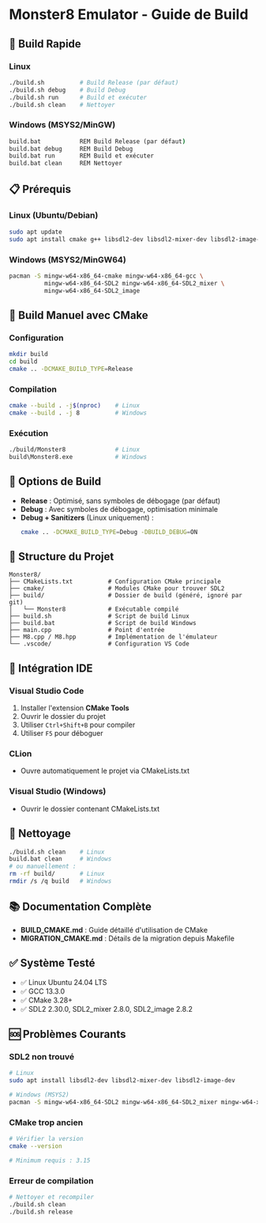 # Monster8 Emulator - Guide de Build

## 🚀 Build Rapide

### Linux
```bash
./build.sh          # Build Release (par défaut)
./build.sh debug    # Build Debug
./build.sh run      # Build et exécuter
./build.sh clean    # Nettoyer
```

### Windows (MSYS2/MinGW)
```cmd
build.bat           REM Build Release (par défaut)
build.bat debug     REM Build Debug
build.bat run       REM Build et exécuter
build.bat clean     REM Nettoyer
```

## 📋 Prérequis

### Linux (Ubuntu/Debian)
```bash
sudo apt update
sudo apt install cmake g++ libsdl2-dev libsdl2-mixer-dev libsdl2-image-dev
```

### Windows (MSYS2/MinGW64)
```bash
pacman -S mingw-w64-x86_64-cmake mingw-w64-x86_64-gcc \
          mingw-w64-x86_64-SDL2 mingw-w64-x86_64-SDL2_mixer \
          mingw-w64-x86_64-SDL2_image
```

## 🔧 Build Manuel avec CMake

### Configuration
```bash
mkdir build
cd build
cmake .. -DCMAKE_BUILD_TYPE=Release
```

### Compilation
```bash
cmake --build . -j$(nproc)    # Linux
cmake --build . -j 8          # Windows
```

### Exécution
```bash
./build/Monster8              # Linux
build\Monster8.exe            # Windows
```

## 🎯 Options de Build

- **Release** : Optimisé, sans symboles de débogage (par défaut)
- **Debug** : Avec symboles de débogage, optimisation minimale
- **Debug + Sanitizers** (Linux uniquement) :
  ```bash
  cmake .. -DCMAKE_BUILD_TYPE=Debug -DBUILD_DEBUG=ON
  ```

## 📁 Structure du Projet

```
Monster8/
├── CMakeLists.txt          # Configuration CMake principale
├── cmake/                  # Modules CMake pour trouver SDL2
├── build/                  # Dossier de build (généré, ignoré par git)
│   └── Monster8            # Exécutable compilé
├── build.sh                # Script de build Linux
├── build.bat               # Script de build Windows
├── main.cpp                # Point d'entrée
├── M8.cpp / M8.hpp         # Implémentation de l'émulateur
└── .vscode/                # Configuration VS Code
```

## 🔨 Intégration IDE

### Visual Studio Code
1. Installer l'extension **CMake Tools**
2. Ouvrir le dossier du projet
3. Utiliser `Ctrl+Shift+B` pour compiler
4. Utiliser `F5` pour déboguer

### CLion
- Ouvre automatiquement le projet via CMakeLists.txt

### Visual Studio (Windows)
- Ouvrir le dossier contenant CMakeLists.txt

## 🧹 Nettoyage

```bash
./build.sh clean    # Linux
build.bat clean     # Windows
# ou manuellement :
rm -rf build/       # Linux
rmdir /s /q build   # Windows
```

## 📚 Documentation Complète

- **BUILD_CMAKE.md** : Guide détaillé d'utilisation de CMake
- **MIGRATION_CMAKE.md** : Détails de la migration depuis Makefile

## ✅ Système Testé

- ✅ Linux Ubuntu 24.04 LTS
- ✅ GCC 13.3.0
- ✅ CMake 3.28+
- ✅ SDL2 2.30.0, SDL2_mixer 2.8.0, SDL2_image 2.8.2

## 🆘 Problèmes Courants

### SDL2 non trouvé
```bash
# Linux
sudo apt install libsdl2-dev libsdl2-mixer-dev libsdl2-image-dev

# Windows (MSYS2)
pacman -S mingw-w64-x86_64-SDL2 mingw-w64-x86_64-SDL2_mixer mingw-w64-x86_64-SDL2_image
```

### CMake trop ancien
```bash
# Vérifier la version
cmake --version

# Minimum requis : 3.15
```

### Erreur de compilation
```bash
# Nettoyer et recompiler
./build.sh clean
./build.sh release
```